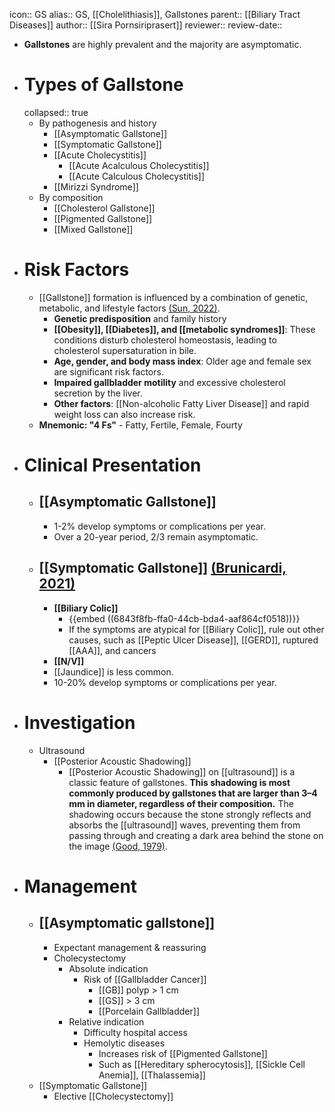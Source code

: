 icon:: GS
alias:: GS, [[Cholelithiasis]], Gallstones
parent:: [[Biliary Tract Diseases]]
author:: [[Sira Pornsiriprasert]] 
reviewer::
review-date::

- **Gallstones** are highly prevalent and the majority are asymptomatic.
- # Types of Gallstone
  collapsed:: true
	- By pathogenesis and history
		- [[Asymptomatic Gallstone]]
		- [[Symptomatic Gallstone]]
		- [[Acute Cholecystitis]]
			- [[Acute Acalculous Cholecystitis]]
			- [[Acute Calculous Cholecystitis]]
		- [[Mirizzi Syndrome]]
	- By composition
		- [[Cholesterol Gallstone]]
		- [[Pigmented Gallstone]]
		- [[Mixed Gallstone]]
- # Risk Factors
	- [[Gallstone]] formation is influenced by a combination of genetic, metabolic, and lifestyle factors [(Sun, 2022)]([[References/sunFactorsInfluencingGallstone2022]]).
		- **Genetic predisposition** and family history
		- **[[Obesity]], [[Diabetes]], and [[metabolic syndromes]]**: These conditions disturb cholesterol homeostasis, leading to cholesterol supersaturation in bile.
		- **Age, gender, and body mass index**: Older age and female sex are significant risk factors.
		- **Impaired gallbladder motility** and excessive cholesterol secretion by the liver.
		- **Other factors**: [[Non-alcoholic Fatty Liver Disease]] and rapid weight loss can also increase risk.
	- **Mnemonic: "4 Fs"** - Fatty, Fertile, Female, Fourty
- # Clinical Presentation
	- ## [[Asymptomatic Gallstone]]
		- 1-2% develop symptoms or complications per year.
		- Over a 20-year period, 2/3 remain asymptomatic.
	- ## [[Symptomatic Gallstone]] [(Brunicardi, 2021)]([[References/brunicardiSchwartzsPrinciplesSurgery2018]])
		- **[[Biliary Colic]]**
			- {{embed ((6843f8fb-ffa0-44cb-bda4-aaf864cf0518))}}
			- If the symptoms are atypical for [[Biliary Colic]], rule out other causes, such as [[Peptic Ulcer Disease]], [[GERD]], ruptured [[AAA]], and cancers
		- **[[N/V]]**
		- [[Jaundice]] is less common.
		- 10-20% develop symptoms or complications per year.
- # Investigation
	- Ultrasound
		- [[Posterior Acoustic Shadowing]]
			- [[Posterior Acoustic Shadowing]] on [[ultrasound]] is a classic feature of gallstones. **This shadowing is most commonly produced by gallstones that are larger than 3–4 mm in diameter, regardless of their composition.** The shadowing occurs because the stone 
			  strongly reflects and absorbs the [[ultrasound]] waves, preventing them from passing through and creating a dark area behind the stone on the image [(Good, 1979)]([[References/goodUltrasonicPropertiesGallstones1979]]).
- # Management
	- ## [[Asymptomatic gallstone]]
		- Expectant management & reassuring
		- Cholecystectomy
			- Absolute indication
				- Risk of [[Gallbladder Cancer]]
					- [[GB]] polyp > 1 cm
					- [[GS]] > 3 cm
					- [[Porcelain Gallbladder]]
			- Relative indication
				- Difficulty hospital access
				- Hemolytic diseases
					- Increases risk of [[Pigmented Gallstone]]
					- Such as [[Hereditary spherocytosis]], [[Sickle Cell Anemia]], [[Thalassemia]]
	- [[Symptomatic Gallstone]]
		- Elective [[Cholecystectomy]]
